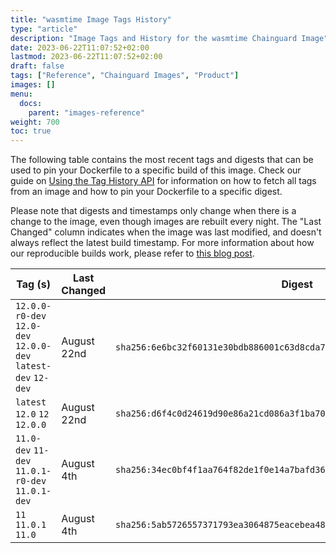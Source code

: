 ```yaml
---
title: "wasmtime Image Tags History"
type: "article"
description: "Image Tags and History for the wasmtime Chainguard Image"
date: 2023-06-22T11:07:52+02:00
lastmod: 2023-06-22T11:07:52+02:00
draft: false
tags: ["Reference", "Chainguard Images", "Product"]
images: []
menu:
  docs:
    parent: "images-reference"
weight: 700
toc: true
---
```


The following table contains the most recent tags and digests that can be used to pin your Dockerfile to a specific build of this image. Check our guide on [Using the Tag History API](/chainguard/chainguard-images/using-the-tag-history-api/) for information on how to fetch all tags from an image and how to pin your Dockerfile to a specific digest.

Please note that digests and timestamps only change when there is a change to the image, even though images are rebuilt every night. The "Last Changed" column indicates when the image was last modified, and doesn't always reflect the latest build timestamp. For more information about how our reproducible builds work, please refer to [this blog post](https://www.chainguard.dev/unchained/reproducing-chainguards-reproducible-image-builds).

| Tag (s)                                                        | Last Changed | Digest                                                                    |
|----------------------------------------------------------------|--------------|---------------------------------------------------------------------------|
|  `12.0.0-r0-dev` `12.0-dev` `12.0.0-dev` `latest-dev` `12-dev` | August 22nd  | `sha256:6e6bc32f60131e30bdb886001c63d8cda77998eca60e6b3a282c84acb07987a2` |
|  `latest` `12.0` `12` `12.0.0`                                 | August 22nd  | `sha256:d6f4c0d24619d90e86a21cd086a3f1ba70fc183a201de054feb020b0310b79fc` |
|  `11.0-dev` `11-dev` `11.0.1-r0-dev` `11.0.1-dev`              | August 4th   | `sha256:34ec0bf4f1aa764f82de1f0e14a7bafd36a74f7c325c4c666fcb6629f22962d7` |
|  `11` `11.0.1` `11.0`                                          | August 4th   | `sha256:5ab5726557371793ea3064875eacebea488f01d7cfacf26daa77dea0e918ee15` |

